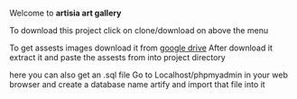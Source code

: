 Welcome to <b>artisia art gallery</b> 

To download this project click on clone/download on above the menu 

To get assests images download it from <a href="https://drive.google.com/open?id=1NhVytFoLY8HTeHaW9rneX9SsvXPXCD7N"> google drive</a> 
After download it extract it and paste the assests from into project directory

here you can also get an .sql file 
Go to Localhost/phpmyadmin in your web browser 
and create a database name artify   and import that file into it 
